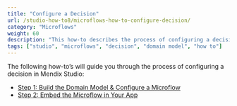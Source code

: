 ```yaml
---
title: "Configure a Decision"
url: /studio-how-to8/microflows-how-to-configure-decision/
category: "Microflows"
weight: 60
description: "This how-to describes the process of configuring a decision in Mendix Studio."
tags: ["studio", "microflows", "decision", "domain model", "how to"]
---
```


The following how-to’s will guide you through the process of configuring a decision in Mendix Studio:

* [Step 1: Build the Domain Model & Configure a Microflow](/studio-how-to8/microflows-how-to-configure-decision-p1/)
* [Step 2: Embed the Microflow in Your App](/studio-how-to8/microflows-how-to-configure-decision-p2/)

